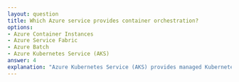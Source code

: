 ```yaml
---
layout: question
title: Which Azure service provides container orchestration?
options:
- Azure Container Instances
- Azure Service Fabric
- Azure Batch
- Azure Kubernetes Service (AKS)
answer: 4
explanation: "Azure Kubernetes Service (AKS) provides managed Kubernetes container orchestration, making it easy to deploy and manage containerized applications at scale."
---
```

